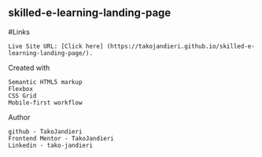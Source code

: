 ## skilled-e-learning-landing-page

#Links

    Live Site URL: [Click here] (https://takojandieri.github.io/skilled-e-learning-landing-page/).
Created with

    Semantic HTML5 markup
    Flexbox
    CSS Grid
    Mobile-first workflow
    
    
Author

    github - TakoJandieri
    Frontend Mentor - TakoJandieri
    Linkedin - tako-jandieri

